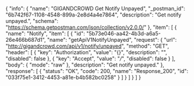 {
  "info": {
    "name": "GIGANDCROWD Get Notify Unpayed",
    "_postman_id": "6b742f67-1108-4548-899a-2e8d4a4e7864",
    "description": "Get notify unpayed.",
    "schema": "https://schema.getpostman.com/json/collection/v2.0.0/"
  },
  "item": [
    {
      "name": "Notify",
      "item": [
        {
          "id": "5b73e046-aa42-4b3d-a6a5-26e466b687d1",
          "name": "getApiV1NotifyUnpayed",
          "request": {
            "url": "http://gigandcrowd.com/api/v1/notify/unpayed",
            "method": "GET",
            "header": [
              {
                "key": "Authorization",
                "value": "{}",
                "description": "",
                "disabled": false
              },
              {
                "key": "Accept",
                "value": "*/*",
                "disabled": false
              }
            ],
            "body": {
              "mode": "raw"
            },
            "description": "Get notify unpayed."
          },
          "response": [
            {
              "status": "OK",
              "code": 200,
              "name": "Response_200",
              "id": "033f75e1-3412-4453-a81e-b4b582bc0258"
            }
          ]
        }
      ]
    }
  ]
}